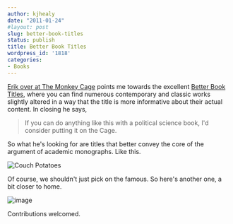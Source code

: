 ```yaml
---
author: kjhealy
date: "2011-01-24"
#layout: post
slug: better-book-titles
status: publish
title: Better Book Titles
wordpress_id: '1818'
categories:
- Books
---
```


[Erik over at The Monkey Cage](http://www.themonkeycage.org/2011/01/better_titles.html) points me towards the excellent [Better Book Titles](http://betterbooktitles.com/), where you can find numerous contemporary and classic works slightly altered in a way that the title is more informative about their actual content. In closing he says,

> If you can do anything like this with a political science book, I'd consider putting it on the Cage.

So what he's looking for are titles that better convey the core of the argument of academic monographs. Like this.

![Couch Potatoes](https://kieranhealy.org/files/misc/couchpotatoes.png)

Of course, we shouldn't just pick on the famous. So here's another one, a bit closer to home.

![image](https://kieranhealy.org/files/misc/baf.png)

Contributions welcomed.
